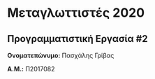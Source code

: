 # Μεταγλωττιστές 2020
## Προγραμματιστική Εργασία #2

**Ονοματεπώνυμο:** Πασχάλης Γρίβας

**Α.Μ.:** Π2017082


